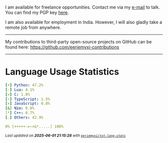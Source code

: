 I am available for freelance opportunities. Contact me via my [e-mail](mailto:myxi@envs.net?subject=I'd%20Like%20to%20Talk%20to%20You%20About%20a%20Freelance%20Project) to talk. You can find my PGP key [here](https://github.com/sponsors/eeriemyxi).

I am also available for employment in India. However, I will also gladly take a
remote job from anywhere.

---

My contributions to third-party open-source projects on GitHub can be found
here: https://github.com/eeriemyxi-contributions

---

# Language Usage Statistics
```yaml
[+] Python: 47.2%
[-] Lua: 4.1%
[=] C: 1.8%
[~] TypeScript: 1.5%
[×] JavaScript: 0.8%
[&] Nim: 0.8%
[*] C++: 0.7%
[.] Others: 42.9%

0% [+++++-=~×&*.....] 100%
```

<sub>_Last updated on **2025-06-01 21:15:28** with [`eeriemyxi/txt-lang-stats`](https://github.com/eeriemyxi/txt-lang-stats)_</sub>


